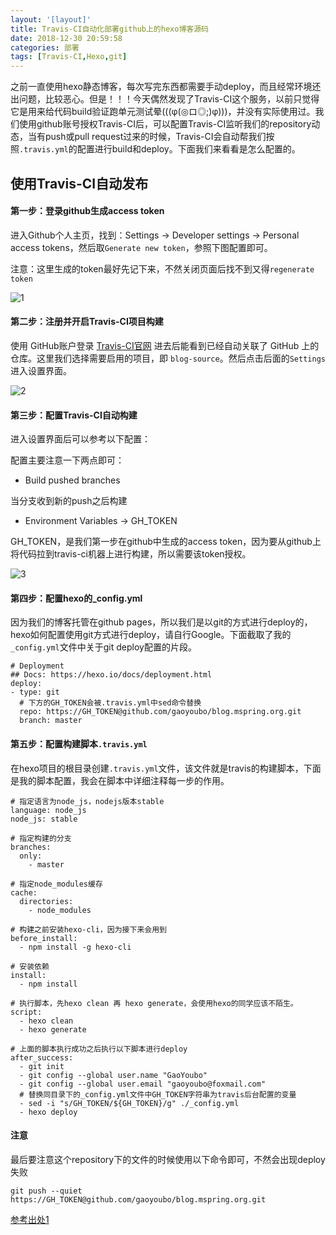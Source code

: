 ```yaml
---
layout: '[layout]'
title: Travis-CI自动化部署github上的hexo博客源码
date: 2018-12-30 20:59:58
categories: 部署
tags: [Travis-CI,Hexo,git]
---
```

之前一直使用hexo静态博客，每次写完东西都需要手动deploy，而且经常环境还出问题，比较恶心。但是！！！今天偶然发现了Travis-CI这个服务，以前只觉得它是用来给代码build验证跑单元测试晕(((φ(◎ロ◎;)φ)))，并没有实际使用过。我们使用github账号授权Travis-CI后，可以配置Travis-CI监听我们的repository动态，当有push或pull request过来的时候，Travis-CI会自动帮我们按照`.travis.yml`的配置进行build和deploy。下面我们来看看是怎么配置的。

## 使用Travis-CI自动发布

#### 第一步：登录github生成access token

进入Github个人主页，找到：Settings -> Developer settings -> Personal access tokens，然后取`Generate new token`，参照下图配置即可。

注意：这里生成的token最好先记下来，不然关闭页面后找不到又得`regenerate token`

![1](/1.png)

#### 第二步：注册并开启Travis-CI项目构建

使用 GitHub账户登录 [Travis-CI官网](https://travis-ci.org/) 进去后能看到已经自动关联了 GitHub 上的仓库。这里我们选择需要启用的项目，即 `blog-source`。然后点击后面的`Settings`进入设置界面。

![2](/2.png)

#### 第三步：配置Travis-CI自动构建

进入设置界面后可以参考以下配置：

配置主要注意一下两点即可：

- Build pushed branches

当分支收到新的push之后构建

- Environment Variables -> GH_TOKEN

GH_TOKEN，是我们第一步在github中生成的access token，因为要从github上将代码拉到travis-ci机器上进行构建，所以需要该token授权。

![3](/3.png)

#### 第四步：配置hexo的_config.yml

因为我们的博客托管在github pages，所以我们是以git的方式进行deploy的，hexo如何配置使用git方式进行deploy，请自行Google。下面截取了我的`_config.yml`文件中关于git deploy配置的片段。

```
# Deployment
## Docs: https://hexo.io/docs/deployment.html
deploy:
- type: git
  # 下方的GH_TOKEN会被.travis.yml中sed命令替换
  repo: https://GH_TOKEN@github.com/gaoyoubo/blog.mspring.org.git
  branch: master
```



#### 第五步：配置构建脚本`.travis.yml`

在hexo项目的根目录创建`.travis.yml`文件，该文件就是travis的构建脚本，下面是我的脚本配置，我会在脚本中详细注释每一步的作用。

```
# 指定语言为node_js，nodejs版本stable
language: node_js
node_js: stable

# 指定构建的分支
branches:
  only:
    - master

# 指定node_modules缓存
cache:
  directories:
    - node_modules

# 构建之前安装hexo-cli，因为接下来会用到
before_install:
  - npm install -g hexo-cli

# 安装依赖
install:
  - npm install

# 执行脚本，先hexo clean 再 hexo generate，会使用hexo的同学应该不陌生。
script:
  - hexo clean
  - hexo generate

# 上面的脚本执行成功之后执行以下脚本进行deploy
after_success:
  - git init
  - git config --global user.name "GaoYoubo"
  - git config --global user.email "gaoyoubo@foxmail.com"
  # 替换同目录下的_config.yml文件中GH_TOKEN字符串为travis后台配置的变量
  - sed -i "s/GH_TOKEN/${GH_TOKEN}/g" ./_config.yml
  - hexo deploy
```

#### 注意

最后要注意这个repository下的文件的时候使用以下命令即可，不然会出现deploy失败

```
git push --quiet https://GH_TOKEN@github.com/gaoyoubo/blog.mspring.org.git
```



[参考出处1](https://www.mspring.org/2018/11/29/HexoClient%E4%BD%BF%E7%94%A8%E5%B8%AE%E5%8A%A9/)